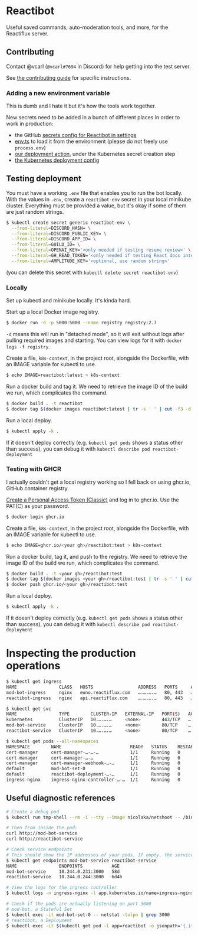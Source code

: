 # Reactibot

Useful saved commands, auto-moderation tools, and more, for the Reactiflux server.

## Contributing

Contact @vcarl (`@vcarl#7694` in Discord) for help getting into the test server.

See [the contributing guide](./CONTRIBUTING.md) for specific instructions.

### Adding a new environment variable

This is dumb and I hate it but it's how the tools work together.

New secrets need to be added in a bunch of different places in order to work in production:

- the GitHub [secrets config for Reactibot in settings](https://github.com/reactiflux/reactibot/settings/secrets/actions)
- [env.ts](https://github.com/reactiflux/reactibot/blob/main/src/helpers/env.ts) to load it from the environment (please do not freely use `process.env`)
- [our deployment action](https://github.com/reactiflux/reactibot/blob/main/.github/workflows/node.js.yml#L88), under the Kubernetes secret creation step
- [the Kubernetes deployment config](https://github.com/reactiflux/reactibot/blob/main/cluster/deployment.yaml#L18)

## Testing deployment

You must have a working `.env` file that enables you to run the bot locally. With the values in `.env`, create a `reactibot-env` secret in your local minikube cluster. Everything must be provided a value, but it's okay if some of them are just random strings.

```bash
$ kubectl create secret generic reactibot-env \
  --from-literal=DISCORD_HASH= \
  --from-literal=DISCORD_PUBLIC_KEY= \
  --from-literal=DISCORD_APP_ID= \
  --from-literal=GUILD_ID= \
  --from-literal=OPENAI_KEY='<only needed if testing resume review>' \
  --from-literal=GH_READ_TOKEN='<only needed if testing React docs integration>' \
  --from-literal=AMPLITUDE_KEY='<optional, use random string>'
```

(you can delete this secret with `kubectl delete secret reactibot-env`)

### Locally

Set up kubectl and minikube locally. It's kinda hard.

Start up a local Docker image registry.

```bash
$ docker run -d -p 5000:5000 --name registry registry:2.7
```

`-d` means this will run in "detached mode", so it will exit without logs after pulling required images and starting. You can view logs for it with `docker logs -f registry`.

Create a file, `k8s-context`, in the project root, alongside the Dockerfile, with an IMAGE variable for kubectl to use.

```bash
$ echo IMAGE=reactibot:latest > k8s-context
```

Run a docker build and tag it. We need to retrieve the image ID of the build we run, which complicates the command.

```bash
$ docker build . -t reactibot
$ docker tag $(docker images reactibot:latest | tr -s ' ' | cut -f3 -d' ' | tail -n 1) localhost:5000/reactibot
```

Run a local deploy.

```bash
$ kubectl apply -k .
```

If it doesn't deploy correctly (e.g. `kubectl get pods` shows a status other than success), you can debug it with `kubectl describe pod reactibot-deployment`

### Testing with GHCR

I actually couldn't get a local registry working so I fell back on using ghcr.io, GitHub container registry.

[Create a Personal Access Token (Classic)](https://docs.github.com/en/authentication/keeping-your-account-and-data-secure/managing-your-personal-access-tokens#creating-a-personal-access-token-classic) and log in to ghcr.io. Use the PAT(C) as your password.

```bash
$ docker login ghcr.io
```

Create a file, `k8s-context`, in the project root, alongside the Dockerfile, with an IMAGE variable for kubectl to use.

```bash
$ echo IMAGE=ghcr.io/<your gh>/reactibot:test > k8s-context
```

Run a docker build, tag it, and push to the registry. We need to retrieve the image ID of the build we run, which complicates the command.

```bash
$ docker build . -t <your gh>/reactibot:test
$ docker tag $(docker images <your gh>/reactibot:test | tr -s ' ' | cut -f3 -d' ' | tail -n 1) ghcr.io/<your gh>/reactibot:test
$ docker push ghcr.io/<your gh>/reactibot:test
```

Run a local deploy.

```bash
$ kubectl apply -k .
```

If it doesn't deploy correctly (e.g. `kubectl get pods` shows a status other than success), you can debug it with `kubectl describe pod reactibot-deployment`

# Inspecting the production operations

```bash
$ kubectl get ingress
NAME                CLASS   HOSTS                 ADDRESS   PORTS     AGE
mod-bot-ingress     nginx   euno.reactiflux.com   ….….….…   80, 443   …
reactibot-ingress   nginx   api.reactiflux.com    ….….….…   80, 443   …

$ kubectl get svc
NAME                TYPE        CLUSTER-IP   EXTERNAL-IP   PORT(S)   AGE
kubernetes          ClusterIP   10.….….…     <none>        443/TCP   …
mod-bot-service     ClusterIP   10.….….…     <none>        80/TCP    …
reactibot-service   ClusterIP   10.….….…     <none>        80/TCP    …

$ kubectl get pods --all-namespaces
NAMESPACE        NAME                          READY   STATUS    RESTARTS   AGE
cert-manager     cert-manager-…-…-…            1/1     Running   0          …
cert-manager     cert-manager-…-…              1/1     Running   0          …
cert-manager     cert-manager-webhook-…-…      1/1     Running   0          …
default          mod-bot-set-0                 1/1     Running   0          …
default          reactibot-deployment-…-…      1/1     Running   0          …
ingress-nginx    ingress-nginx-controller-…-…  1/1     Running   0          …
```

## Useful diagnostic references

```bash
# Create a debug pod
$ kubectl run tmp-shell --rm -i --tty --image nicolaka/netshoot -- /bin/bash

# Then from inside the pod:
curl http://mod-bot-service
curl http://reactibot-service

# Check service endpoints
# This should show the IP addresses of your pods. If empty, the service isn't finding the pods.
$ kubectl get endpoints mod-bot-service reactibot-service
NAME                ENDPOINTS           AGE
mod-bot-service     10.244.0.231:3000   58d
reactibot-service   10.244.0.244:3000   6d4h

# View the logs for the ingress controller
$ kubectl logs -n ingress-nginx -l app.kubernetes.io/name=ingress-nginx --tail=100

# Check if the pods are actually listening on port 3000
# mod-bot, a Stateful Set
$ kubectl exec -it mod-bot-set-0 -- netstat -tulpn | grep 3000
# reactibot, a Deployment
$ kubectl exec -it $(kubectl get pod -l app=reactibot -o jsonpath='{.items[0].metadata.name}') -- netstat -tulpn | grep 3000
```
